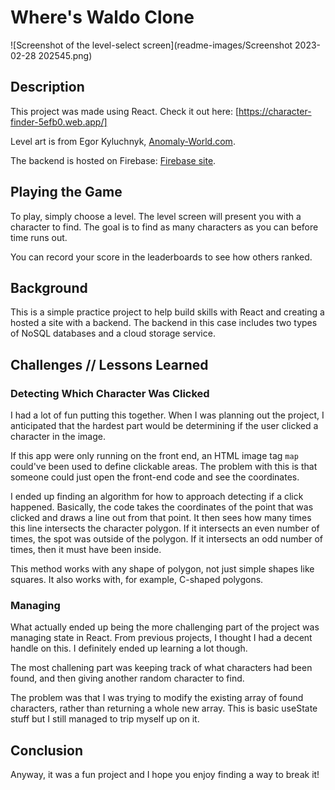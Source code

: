 # Where's Waldo Clone
![Screenshot of the level-select screen](readme-images/Screenshot 2023-02-28 202545.png)
## Description
This project was made using React. Check it out here: [https://character-finder-5efb0.web.app/]

Level art is from Egor Kyluchnyk, [Anomaly-World.com](http://anomaly-world.com).

The backend is hosted on Firebase: [Firebase site](https://firebase.google.com). 

## Playing the Game
To play, simply choose a level. The level screen will present you with a character to find. The goal is to find as many characters as you can before time runs out. 

You can record your score in the leaderboards to see how others ranked. 

## Background
This is a simple practice project to help build skills with React and creating a hosted a site with a backend. The backend in this case includes two types of NoSQL databases and a cloud storage service.


## Challenges // Lessons Learned
### Detecting Which Character Was Clicked
I had a lot of fun putting this together. When I was planning out the project, I anticipated that the hardest part would be determining if the user clicked a character in the image. 

If this app were only running on the front end, an HTML image tag `map` could've been used to define clickable areas. The problem with this is that someone could just open the front-end code and see the coordinates.

I ended up finding an algorithm for how to approach detecting if a click happened. Basically, the code takes the coordinates of the point that was clicked and draws a line out from that point. It then sees how many times this line intersects the character polygon. If it intersects an even number of times, the spot was outside of the polygon. If it intersects an odd number of times, then it must have been inside.

This method works with any shape of polygon, not just simple shapes like squares. It also works with, for example, C-shaped polygons. 

### Managing 
What actually ended up being the more challenging part of the project was managing state in React. From previous projects, I thought I had a decent handle on this. I definitely ended up learning a lot though. 

The most challening part was keeping track of what characters had been found, and then giving another random character to find.

The problem was that I was trying to modify the existing array of found characters, rather than returning a whole new array. This is basic useState stuff but I still managed to trip myself up on it. 

## Conclusion
Anyway, it was a fun project and I hope you enjoy finding a way to break it!
